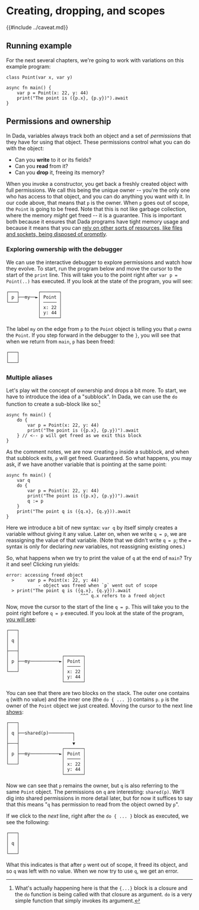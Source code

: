 # Creating, dropping, and scopes

{{#include ../caveat.md}}

## Running example

For the next several chapters, we're going to work with variations on this example program:

```
class Point(var x, var y)

async fn main() {
    var p = Point(x: 22, y: 44)
    print("The point is ({p.x}, {p.y})").await
}
```

## Permissions and ownership

In Dada, variables always track both an object and a set of *permissions* that they have for using that object. These permissions control what you can do with the object:

* Can you **write** to it or its fields?
* Can you **read** from it?
* Can you **drop** it, freeing its memory?

When you invoke a constructor, you get back a freshly created object with full permissions. We call this being the unique owner -- you're the only one who has access to that object, and you can do anything you want with it. In our code above, that means that `p` is the owner. When `p` goes out of scope, the `Point` is going to be freed. Note that this is not like garbage collection, where the memory *might* get freed -- it is a guarantee. This is important both because it ensures that Dada programs have tight memory usage and because it means that you can [rely on other sorts of resources, like files and sockets, being disposed of promptly][raii-wycats].

[raii-wycats]: https://blog.skylight.io/rust-means-never-having-to-close-a-socket/

### Exploring ownership with the debugger

We can use the interactive debugger to explore permissions and watch how they evolve. To start, run the program below and move the cursor to the start of the `print` line. This will take you to the point right after `var p = Point(..)` has executed. If you look at the state of the program, you will see:

```
┌───┐       ┌───────┐
│ p ├──my──►│ Point │
└───┘       │ ───── │
            │ x: 22 │
            │ y: 44 │
            └───────┘
```

The label `my` on the edge from `p` to the `Point` object is telling you that `p` *owns* the `Point`. If you step forward in the debugger to the `}`, you will see that when we return from `main`, `p` has been freed:

```
┌───┐
│   │
└───┘
```

### Multiple aliases

Let's play wit the concept of ownership and drops a bit more. To start, we have to introduce the idea of a "subblock". In Dada, we can use the `do` function to create a sub-block like so:[^closure]

[^closure]: What's actually happening here is that the `{...}` block is a closure and the `do` function is being called with that closure as argument. `do` is a very simple function that simply invokes its argument.

```
async fn main() {
    do {
        var p = Point(x: 22, y: 44)
        print("The point is ({p.x}, {p.y})").await
    } // <-- p will get freed as we exit this block
}
```

As the comment notes, we are now creating `p` inside a subblock, and when that subblock exits, `p` will get freed. Guaranteed. So what happens, you may ask, if we have another variable that is pointing at the same point:

```
async fn main() {
    var q
    do {
        var p = Point(x: 22, y: 44)
        print("The point is ({p.x}, {p.y})").await
        q := p
    }
    print("The point q is ({q.x}, {q.y})).await
}
```

Here we introduce a bit of new syntax: `var q` by itself simply creates a variable without giving it any value. Later on, when we write `q = p`, we are reassigning the value of that variable. (Note that we didn't write `q = p`; the `=` syntax is only for declaring *new* variables, not reassigning existing ones.)

So, what happens when we try to print the value of `q` at the end of `main`? Try it and see! Clicking run yields:

```
error: accessing freed object
  >     var p = Point(x: 22, y: 44)
            - object was freed when `p` went out of scope
  > print("The point q is ({q.x}, {q.y})).await
                            ^^^ q.x refers to a freed object   
```

Now, move the cursor to the start of the line `q = p`. This will take you to the point right before `q = p` executed. If you look at the state of the program, [you will see](https://asciiflow.com/#/share/eJyrVspLzE1VssorzcnRUcpJrEwtUrJSqo5RqohRsrK0MNGJUaoEsozArJLUihIgJ0bp0ZQ9yCgmJg9IKigoINiFCljFcelSQANoSrFoK0Coya3EoxyKpu0CaQrIz8wrQXcZFrvR7cfuAWwaK6wUjIygytHl4YoqrRRMTAgowul9pVqlWgBzC8%2FT):

```
┌───┐
│   │
│ q │
│   │
├───┤
│   │                ┌───────┐
│ p ├──my───────────►│ Point │
│   │                │ ───── │
└───┘                │ x: 22 │
                     │ y: 44 │
                     └───────┘
```

You can see that there are two blocks on the stack. The outer one contains `q` (with no value) and the inner one (the `do { ... }`) contains `p`. `p` is the owner of the `Point` object we just created. Moving the cursor to the next line [shows](https://asciiflow.com/#/share/eJyrVspLzE1VssorzcnRUcpJrEwtUrJSqo5RqohRsrK0MNGJUaoEsozArJLUihIgJ0bp0ZQ9yCgmJg9IKigoINiFCnDZ4ozEotQUjQJNNF14DFHAAuBKkBFWhdPwmkXYCQUINbmV%2BB0NQtN2gTQF5GfmlSAFAC670e0nzl8goQorBSMjqHJs%2FgYrqrRSMDEhoAin95VqlWoB3SX2yQ%3D%3D):

```
┌───┐
│   │
│ q ├──shared(p)─────────┐
│   │                    │
├───┤                    ▼
│   │                ┌───────┐
│ p ├──my───────────►│ Point │
│   │                │ ───── │
└───┘                │ x: 22 │
                     │ y: 44 │
                     └───────┘
```

Now we can see that `p` remains the owner, but `q` is also referring to the same `Point` object. The permissions on `q` are interesting: `shared(p)`. We'll dig into shared permissions in more detail later, but for now it suffices to say that this means "`q` has permission to read from the object owned by `p`".

If we click to the *next* line, right after the `do { ... }` block as executed, we see the following:


```
┌───┐
│   │
│ q │
│   │
└───┘
```

What this indicates is that after `p` went out of scope, it freed its object, and so `q` was left with no value. When we now try to use `q`, we get an error.

